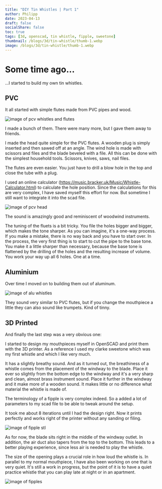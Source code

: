 ```yaml
---
title: "DIY Tin Whistles | Part 1"
author: Philipp
date: 2023-04-13
draft: false
socialShare: false
toc: true
tags: [3d, openscad, tin whistle, fipple, sweetone]
thumbnail: /blogs/3d/tin-whistle/thumb-1.webp
image: /blogs/3d/tin-whistle/thumb-1.webp
---
```


# Some time ago...
...I started to build my own tin whistles.

## PVC

It all started with simple flutes made from PVC pipes and wood.

![image of pcv whistles and flutes](/blogs/3d/tin-whistle/pvc-flutes.webp "")

I made a bunch of them. There were many more, but I gave them away to friends.

I made the head quite simple for the PVC flutes. A wooden plug is simply inserted and then sawed off at an angle. The wind hole is made with scissors and files and the blade beveled with a file. All this can be done with the simplest household tools. Scissors, knives, saws, nail files.

The flutes are even easier. You just have to drill a blow hole in the top and close the tube with a plug.

I used an online calculator (https://music.bracker.uk/Music/Whistle-Calculator.html) to calculate the hole position. Since the calculations for this are very complex, I have saved myself this effort for now. But sometime I still want to integrate it into the scad file.

![image of pcv head](/blogs/3d/tin-whistle/pvc-head.webp "")

The sound is amazingly good and reminiscent of woodwind instruments.

The tuning of the fluets is a bit tricky. You file the holes bigger and bigger, which makes the tone sharper. As you can imagine, it's a one-way process. If you make a mistake, there is no way back and you have to start over. In the process, the very first thing is to start to cut the pipe to the base tone. You make it a little sharper than necessary, because the base tone is flattened by the drilling of the holes and the resulting increase of volume.
You work your way up all 6 holes. One at a time.

## Aluminium

Over time I moved on to building them out of aluminum.

![image of alu whistles](/blogs/3d/tin-whistle/aluwhistles.webp "A low D and some high D whistles")

They sound very similar to PVC flutes, but if you change the mouthpiece a little they can also sound like trumpets. Kind of tinny.

## 3D Printed

And finally the last step was a very obvious one:

I started to design my mouthpieces myself in OpenSCAD and print them with the 3D printer.
As a reference I used my clarke sweetone which was my first whistle and which I like very much.

It has a slightly breathy sound. And as it turned out, the breathiness of a whistle comes from the placement of the windway to the blade. Place it ever so slightly from the bottom edge to the windway and it's a very sharp and clean, almost brass instrument sound. Place it further in the windway and it make more of a wooden sound. It makes little or no difference what material the whistle is made of.

The terminology of a fipple is very complex indeed. So a added a lot of parameters to my scad file to be able to tweak around the setup.

It took me about 8 iterations until I had the design right. Now it prints perfectly and works right of the printer without any sanding or filing.

![image of fipple stl](/blogs/3d/tin-whistle/fipple.webp "The 8th iteration of the 3D printed fipple")

As for now, the blade sits right in the middle of the windway outlet. In addition, the air duct also tapers from the top to the bottom. This leads to a better playing experience, since less air is needed to play the whistle.

The size of the opening plays a crucial role in how loud the whistle is. In parallel to my normal mouthpiece, I have also been working on one that is very quiet. It's still a work in progress, but the point of it is to have a quiet practice whistle that you can play late at night or in an apartment.

![image of fipples](/blogs/3d/tin-whistle/3d-printed-fipples-clarke-style.webp "The 8th iteration of the 3D printed fipple")